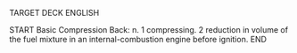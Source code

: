 TARGET DECK
ENGLISH

START
Basic
Compression
Back: n. 1 compressing. 2 reduction in volume of the fuel mixture in an internal-combustion engine before ignition.
END
